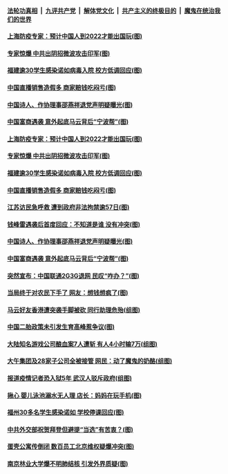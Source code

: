 

####  [法轮功真相](../../../../basic/blob/master/README.md?t=11161431) &nbsp;|&nbsp; [九评共产党](../../../../9ping.md/blob/master/README.md?t=11161431) &nbsp;|&nbsp; [解体党文化](../../../../jtdwh.md/blob/master/README.md?t=11161431)  &nbsp;|&nbsp; [共产主义的终极目的](../../../../gczydzjmd.md/blob/master/README.md?t=11161431) &nbsp;|&nbsp; [魔鬼在统治我们的世界](../../../../mgztzwmdsj.md/blob/master/README.md?t=11161431) 

#### [上海防疫专家：预计中国人到2022才能出国玩(图)](../pages/p1/952685.md?t=11161431) 

#### [专家惊爆 中共出阴招微波攻击印军(图)](../pages/p1/952680.md?t=11161431) 

#### [福建逾30学生感染诺如病毒入院 校方低调回应(图)](../pages/p1/952698.md?t=11161431) 

#### [中国直播销售造假多 商家赔钱吃闷亏(图)](../pages/p1/952686.md?t=11161431) 

#### [中国诗人、作协理事邵燕祥退党声明疑曝光(图)](../pages/p1/952634.md?t=11161431) 

#### [中国富商遇袭 意外起底马云背后“宁波帮”(图)](../pages/p1/952603.md?t=11161431) 

#### [上海防疫专家：预计中国人到2022才能出国玩(图)](../pages/p1/952685.md?t=11161431) 

#### [专家惊爆 中共出阴招微波攻击印军(图)](../pages/p1/952680.md?t=11161431) 

#### [福建逾30学生感染诺如病毒入院 校方低调回应(图)](../pages/p1/952698.md?t=11161431) 

#### [中国直播销售造假多 商家赔钱吃闷亏(图)](../pages/p1/952686.md?t=11161431) 

#### [江苏访民急呼救 遭到政府非法拘禁逾57日(图)](../pages/p1/952672.md?t=11161431) 

#### [钱峰雷遇袭后首度回应：不知道是谁 没有冲突(图)](../pages/p1/952668.md?t=11161431) 

#### [中国诗人、作协理事邵燕祥退党声明疑曝光(图)](../pages/p1/952634.md?t=11161431) 

#### [中国富商遇袭 意外起底马云背后“宁波帮”(图)](../pages/p1/952603.md?t=11161431) 

#### [突然宣布：中国联通2G3G退网 民叹“咋办？”(图)](../pages/p1/952590.md?t=11161431) 

#### [当局终于对农民下手了 网友：想钱想疯了(图)](../pages/p1/952585.md?t=11161431) 

#### [马云好友香港遭突袭手脚被砍 同行助理危殆(组图)](../pages/p1/952581.md?t=11161431) 

#### [中国二胎政策未引发生育高峰惹争议(图)](../pages/p1/952551.md?t=11161431) 

#### [大陆知名游戏公司酿血案7人遭斩 有人4小时输7万(组图)](../pages/p1/952549.md?t=11161431) 

#### [大午集团及28家子公司全被接管 网民：动了魔鬼的奶酪(组图)](../pages/p1/952536.md?t=11161431) 

#### [报道疫情记者恐入狱5年 武汉人驳斥政府(组图)](../pages/p1/952487.md?t=11161431) 

#### [揪心 婴儿泳池溺水无人理 店长：妈妈在玩手机(图)](../pages/p1/952518.md?t=11161431) 

#### [福州30多名学生感染诺如 学校停课回应(图)](../pages/p1/952532.md?t=11161431) 

#### [中共外交部祝贺拜登但避提“当选”有苦衷？(图)](../pages/p1/952503.md?t=11161431) 

#### [蛋壳公寓传倒闭 数百员工北京维权疑爆冲突(图)](../pages/p1/952494.md?t=11161431) 

#### [南京林业大学爆不明肺结核 引发外界质疑(图)](../pages/p1/952464.md?t=11161431) 


